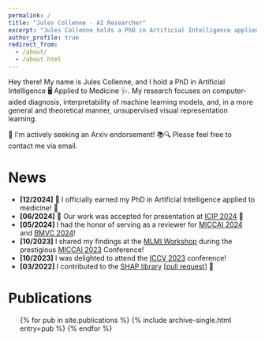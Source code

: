 ```yaml
---
permalink: /
title: "Jules Collenne - AI Researcher"
excerpt: "Jules Collenne holds a PhD in Artificial Intelligence applied to Medicine, specializing in computer-aided diagnosis, machine learning interpretability, and unsupervised visual representation learning."
author_profile: true
redirect_from: 
  - /about/
  - /about.html
---
```


Hey there! My name is Jules Collenne, and I hold a PhD in Artificial Intelligence 🖥️ Applied to Medicine 🩺. My research focuses on computer-aided diagnosis, interpretability of machine learning models, and, in a more general and theoretical manner, unsupervised visual representation learning.

🤗 I'm actively seeking an Arxiv endorsement! 📚🔍 Please feel free to contact me via email.

News
======
<ul>
  <li><b>[12/2024]</b> 🎉 I officially earned my PhD in Artificial Intelligence applied to medicine! 🥳</li>
  <li><b>[06/2024]</b> 🎉 Our work was accepted for presentation at <a href="https://2024.ieeeicip.org/">ICIP 2024</a> 🎉</li>
  <li><b>[05/2024]</b> I had the honor of serving as a reviewer for <a href="https://conferences.miccai.org/2024/en/">MICCAI 2024</a> and <a href="https://bmvc2024.org/">BMVC 2024</a>!</li>
  <li><b>[10/2023]</b> I shared my findings at the <a href="https://sites.google.com/view/mlmi2023">MLMI Workshop</a> during the prestigious <a href="https://conferences.miccai.org/2023/en/">MICCAI 2023</a> Conference!</li>
   <li><b>[10/2023]</b> I was delighted to attend the <a href="https://iccv2023.thecvf.com/"> ICCV 2023</a> conference!</li>
  <li><b>[03/2022]</b> I contributed to the <a href="https://github.com/slundberg/shap">SHAP library</a> <a href="https://github.com/shap/shap/pull/2310">[pull request]</a> 🌠</li>
</ul>


Publications
======
<ul>
  {% for pub in site.publications %}
    {% include archive-single.html entry=pub %}
  {% endfor %}
</ul>

